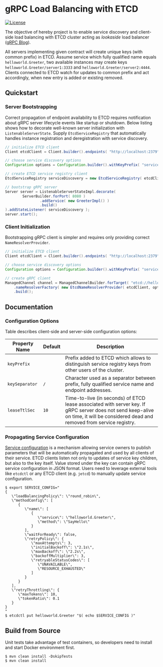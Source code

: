 # gRPC Load Balancing with ETCD

[![License](https://img.shields.io/github/license/lukasz-antoniak/grpc-etcd.svg)](https://raw.githubusercontent.com/lukasz-antoniak/grpc-etcd/master/LICENSE)

The objective of hereby project is to enable service discovery and client-side load balancing with ETCD cluster acting
as _lookaside_ load balancer ([gRPC Blog](https://grpc.io/blog/grpc-load-balancing/#lookaside-load-balancing)).

All servers implementing given contract will create unique keys (with common prefix) in ETCD. Assume service
which fully qualified name equals `helloworld.Greeter`, two available instances may create keys `helloworld.Greeter/server1:3333`
and `helloworld.Greeter/server2:4444`. Clients connected to ETCD watch for updates to common prefix and act
accordingly, when new entry is added or existing removed.

## Quickstart

### Server Bootstrapping

Correct propagation of endpoint availability to ETCD requires notification about gRPC server lifecycle events like
startup or shutdown. Below listing shows how to decorate well-known server initialization with `ListenableServerState`.
Supply `EtcdServiceRegistry` that automatically handles instance registration and deregistration with service
discovery.

```java
// initialize ETCD client
Client etcdClient = Client.builder().endpoints( "http://localhost:2379" ).build();

// choose service discovery options
Configuration options = Configuration.builder().withKeyPrefix( "services" ).build()

// create ETCD service registry client
EtcdServiceRegistry serviceDiscovery = new EtcdServiceRegistry( etcdClient, options );

// bootstrap gRPC server
Server server = ListenableServerStateImpl.decorate(
        ServerBuilder.forPort( 8080 )
                .addService( new GreeterImpl() )
                .build()
).addStateListener( serviceDiscovery );
server.start();
```

### Client Initialization

Bootstrapping gRPC client is simpler and requires only providing correct `NameResolverProvider`.

```java
// initialize ETCD client
Client etcdClient = Client.builder().endpoints( "http://localhost:2379" ).build();

// choose service discovery options
Configuration options = Configuration.builder().withKeyPrefix( "services" ).build()

// create gRPC client
ManagedChannel channel = ManagedChannelBuilder.forTarget( "etcd://helloworld.Greeter" )
    .nameResolverFactory( new EtcdNameResolverProvider( etcdClient, options ) )
    .build();
```

## Documentation

### Configuration Options

Table describes client-side and server-side configuration options:

| Property Name  | Default | Description                                                                                                                                                                        |
|----------------|---------|------------------------------------------------------------------------------------------------------------------------------------------------------------------------------------|
| `keyPrefix`    |         | Prefix added to ETCD which allows to distinguish service registry keys from other users of the cluster.                                                                            |
| `keySeparator` | `/`     | Character used as a separator between prefix, fully qualified service name and endpoint addresses.                                                                                 |
| `leaseTtlSec`  | `10`    | Time-to-live (in seconds) of ETCD lease associated with server key. If gRPC server does not send keep-alive on time, it will be considered dead and removed from service registry. |

### Propagating Service Configuration

[Service configuration](https://github.com/grpc/grpc/blob/master/doc/service_config.md) is a mechanism allowing service
owners to publish parameters that will be automatically propagated and used by all clients of their service.
ETCD clients listen not only to updates of service key children, but also to the key itself. Value stored under the key
can contain gRPC service configuration in JSON format. Users need to leverage external tools like `etcdctl` or any
ETCD client (e.g. `jetcd`) to manually update service configuration.

```shell script
$ export SERVICE_CONFIG="
{
   \"loadBalancingPolicy\": \"round_robin\",
   \"methodConfig\": [
      {
         \"name\": [
            {
               \"service\": \"helloworld.Greeter\",
               \"method\": \"SayHello\"
            }
         ],
         \"waitForReady\": false,
         \"retryPolicy\": {
            \"maxAttempts\": 3,
            \"initialBackoff\": \"2.1s\",
            \"maxBackoff\": \"2.2s\",
            \"backoffMultiplier\": 3,
            \"retryableStatusCodes\": [
               \"UNAVAILABLE\",
               \"RESOURCE_EXHAUSTED\"
            ]
         }
      }
   ],
   \"retryThrottling\": {
      \"maxTokens\": 10,
      \"tokenRatio\": 0.1
   }
}
"
$ etcdctl put helloworld.Greeter "$( echo $SERVICE_CONFIG )"
```

## Build from Source

Unit tests take advantage of test containers, so developers need to install and start Docker environment first.

```shell script
$ mvn clean install -DskipTests
$ mvn clean install
```
